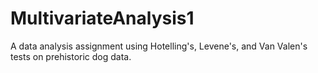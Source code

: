 # MultivariateAnalysis1
A data analysis assignment using Hotelling's, Levene's, and Van Valen's tests on prehistoric dog data.
